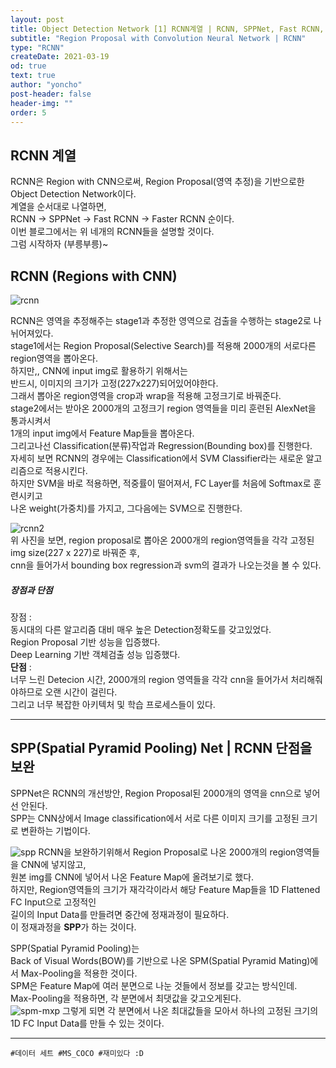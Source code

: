 ```yaml
---
layout: post
title: Object Detection Network [1] RCNN계열 | RCNN, SPPNet, Fast RCNN, Faster RCNN
subtitle: "Region Proposal with Convolution Neural Network | RCNN"
type: "RCNN"
createDate: 2021-03-19
od: true
text: true
author: "yoncho"
post-header: false
header-img: ""
order: 5
---
```



## RCNN 계열
RCNN은 Region with CNN으로써, Region Proposal(영역 추정)을 기반으로한 Object Detection Network이다.  
계열을 순서대로 나열하면,  
RCNN -> SPPNet -> Fast RCNN -> Faster RCNN 순이다.  
이번 블로그에서는 위 네개의 RCNN들을 설명할 것이다.  
그럼 시작하자 (부릉부릉)~  

## RCNN (Regions with CNN)

![rcnn](https://user-images.githubusercontent.com/44021629/111747070-31815000-88d2-11eb-97f3-f500848b906f.PNG)


RCNN은 영역을 추정해주는 stage1과 추정한 영역으로 검출을 수행하는 stage2로 나뉘어져있다.  
stage1에서는 Region Proposal(Selective Search)를 적용해 2000개의 서로다른 region영역을 뽑아온다.  
하지만,, CNN에 input img로 활용하기 위해서는  
반드시, 이미지의 크기가 고정(227x227)되어있어야한다.  
그래서 뽑아온 region영역을 crop과 wrap을 적용해 고정크기로 바꿔준다.  
stage2에서는 받아온 2000개의 고정크기 region 영역들을 미리 훈련된 AlexNet을 통과시켜서  
1개의 input img에서 Feature Map들을 뽑아온다.  
그리고나선 Classification(분류)작업과 Regression(Bounding box)를 진행한다.  
자세히 보면 RCNN의 경우에는 Classification에서 SVM Classifier라는 새로운 알고리즘으로 적용시킨다.  
하지만 SVM을 바로 적용하면, 적중률이 떨어져서, FC Layer를 처음에 Softmax로 훈련시키고  
나온 weight(가중치)를 가지고, 그다음에는 SVM으로 진행한다.  

![rcnn2](https://user-images.githubusercontent.com/44021629/111747093-380fc780-88d2-11eb-9cbb-90629887ad25.PNG)  
위 사진을 보면, region proposal로 뽑아온 2000개의 region영역들을 각각 고정된 img size(227 x 227)로 바꿔준 후,  
cnn을 들어가서 bounding box regression과 svm의 결과가 나오는것을 볼 수 있다.  

##### 장점과 단점  
장점 :  
동시대의 다른 알고리즘 대비 매우 높은 Detection정확도를 갖고있었다.  
Region Proposal 기반 성능을 입증했다.  
Deep Learning 기반 객체검출 성능 입증했다.  
**단점** :  
너무 느린 Detecion 시간, 2000개의 region 영역들을 각각 cnn을 들어가서 처리해줘야하므로 오랜 시간이 걸린다.  
그리고 너무 복잡한 아키텍처 및 학습 프로세스들이 있다.  


<hr>

## SPP(Spatial Pyramid Pooling) Net | RCNN 단점을 보완

SPPNet은 RCNN의 개선방안, Region Proposal된 2000개의 영역을 cnn으로 넣어선 안된다.  
SPP는 CNN상에서 Image classification에서 서로 다른 이미지 크기를 고정된 크기로 변환하는 기법이다.  

![spp](https://user-images.githubusercontent.com/44021629/111754076-ec155080-88da-11eb-9479-c92ff1db734e.PNG)
RCNN을 보완하기위해서 Region Proposal로 나온 2000개의 region영역들을 CNN에 넣지않고,  
원본 img를 CNN에 넣어서 나온 Feature Map에 올려보기로 했다.  
하지만, Region영역들의 크기가 재각각이라서 해당 Feature Map들을 1D Flattened FC Input으로 고정적인  
길이의 Input Data를 만들려면 중간에 정재과정이 필요하다.  
이 정재과정을 **SPP**가 하는 것이다.  

SPP(Spatial Pyramid Pooling)는    
Back of Visual Words(BOW)를 기반으로 나온 SPM(Spatial Pyramid Mating)에서 Max-Pooling을 적용한 것이다.  
SPM은 Feature Map에 여러 분면으로 나눈 것들에서 정보를 갖고는 방식인데.  
Max-Pooling을 적용하면, 각 분면에서 최댓값을 갖고오게된다.  
![spm-mxp](https://user-images.githubusercontent.com/44021629/111754845-cb012f80-88db-11eb-8140-cb69af359906.PNG)
그렇게 되면 각 분면에서 나온 최대값들을 모아서 하나의 고정된 크기의 1D FC Input Data를 만들 수 있는 것이다.  




<hr>



<code>#데이터 세트 #MS_COCO #재미있다 :D</code>
